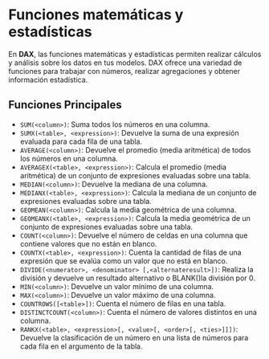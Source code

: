 # Funciones matemáticas y estadísticas

En **DAX**, las funciones matemáticas y estadísticas permiten realizar cálculos y análisis sobre los datos en tus modelos. DAX ofrece una variedad de funciones para trabajar con números, realizar agregaciones y obtener información estadística.

## Funciones Principales

- `SUM(<column>)`: Suma todos los números en una columna.
- `SUMX(<table>, <expression>)`: Devuelve la suma de una expresión evaluada para cada fila de una tabla.
- `AVERAGE(<column>)`: Devuelve el promedio (media aritmética) de todos los números en una columna.
- `AVERAGEX(<table>, <expression>)`: Calcula el promedio (media aritmética) de un conjunto de expresiones evaluadas sobre una tabla.
- `MEDIAN(<column>)`: Devuelve la mediana de una columna.
- `MEDIANX(<table>, <expression>)`: Calcula la mediana de un conjunto de expresiones evaluadas sobre una tabla.
- `GEOMEAN(<column>)`: Calcula la media geométrica de una columna.
- `GEOMEANX(<table>, <expression>)`: Calcula la media geométrica de un conjunto de expresiones evaluadas sobre una tabla.
- `COUNT(<column>)`: Devuelve el número de celdas en una columna que contiene valores que no están en blanco.
- `COUNTX(<table>, <expression>)`: Cuenta la cantidad de filas de una expresión que se evalúa como un valor que no está en blanco.
- `DIVIDE(<numerator>, <denominator> [,<alternateresult>])`: Realiza la división y devuelve un resultado alternativo o BLANK()la división por 0.
- `MIN(<column>)`: Devuelve un valor mínimo de una columna.
- `MAX(<column>)`: Devuelve un valor máximo de una columna.
- `COUNTROWS([<table>])`: Cuenta el número de filas en una tabla.
- `DISTINCTCOUNT(<column>)`: Cuenta el número de valores distintos en una columna.
- `RANKX(<table>, <expression>[, <value>[, <order>[, <ties>]]])`: Devuelve la clasificación de un número en una lista de números para cada fila en el argumento de la tabla.
